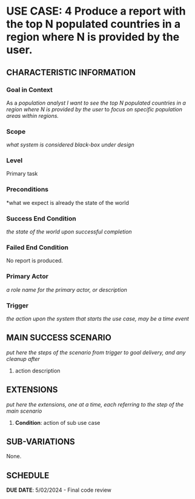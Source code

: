 # USE CASE: 4 Produce a report with the top N populated countries in a region where N is provided by the user.

## CHARACTERISTIC INFORMATION

### Goal in Context

As a *population analyst* *I want to see the top N populated countries in a region where N is provided by the user* to *focus on specific population areas within regions.*

### Scope

*what system is considered black-box under design*

### Level

Primary task

### Preconditions

*what we expect is already the state of the world

### Success End Condition

*the state of the world upon successful completion*

### Failed End Condition

No report is produced.

### Primary Actor

*a role name for the primary actor, or description*

### Trigger

*the action upon the system that starts the use case, may be a time event*

## MAIN SUCCESS SCENARIO

*put here the steps of the scenario from trigger to goal delivery, and any cleanup after*

1. action description

## EXTENSIONS

*put here the extensions, one at a time, each referring to the step of the main scenario*

1. **Condition**: action of sub use case

## SUB-VARIATIONS

None.

## SCHEDULE

**DUE DATE**: 5/02/2024 - Final code review
